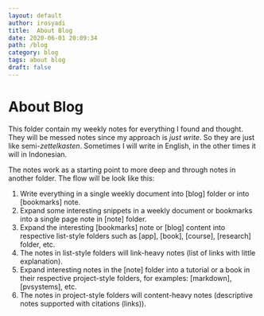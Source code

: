 ```yaml
---
layout: default
author: irosyadi
title:  About Blog
date: 2020-06-01 20:09:34
path: /blog
category: blog
tags: about blog
draft: false
---
```


# About Blog

This folder contain my weekly notes for everything I found and thought. They will be messed notes since my approach is *just write*. So they are just like semi-*zettelkasten*. Sometimes I will write in English, in the other times it will in Indonesian.

The notes work as a starting point to more deep and through notes in another folder. The flow will be look like this:
1. Write everything in a single weekly document into [blog] folder or into [bookmarks] note.
2. Expand some interesting snippets in a weekly document or bookmarks into a single page note in [note] folder.
3. Expand the interesting [bookmarks] note or [blog] content into respective list-style folders such as [app], [book], [course], [research] folder, etc.
4. The notes in list-style folders will link-heavy notes (list of links with little explanation).
5. Expand interesting notes in the [note] folder into a tutorial or a book in their respective project-style folders, for examples: [markdown], [pvsystems], etc.
6. The notes in project-style folders will content-heavy notes (descriptive notes supported with citations (links)).